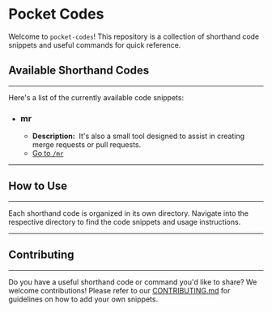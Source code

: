# Pocket Codes

Welcome to `pocket-codes`! This repository is a collection of shorthand code snippets and useful commands for quick reference.

## Available Shorthand Codes
---
Here's a list of the currently available code snippets:

* ### **mr**
    * **Description:**  It's also a small tool designed to assist in creating merge requests or pull requests.
    * [Go to `/mr`](./mr)

---

## How to Use
---
Each shorthand code is organized in its own directory. Navigate into the respective directory to find the code snippets and usage instructions.

---

## Contributing
---
Do you have a useful shorthand code or command you'd like to share? We welcome contributions! Please refer to our [CONTRIBUTING.md](CONTRIBUTING.md) for guidelines on how to add your own snippets.

